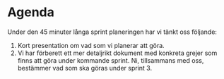 # Agenda
Under den 45 minuter långa sprint planeringen har vi tänkt oss följande:
1. Kort presentation om vad som vi planerar att göra.
2. Vi har förberett ett mer detaljrikt dokument med konkreta grejer som finns att göra under kommande sprint. Ni, tillsammans med oss, bestämmer vad som ska göras under sprint 3.